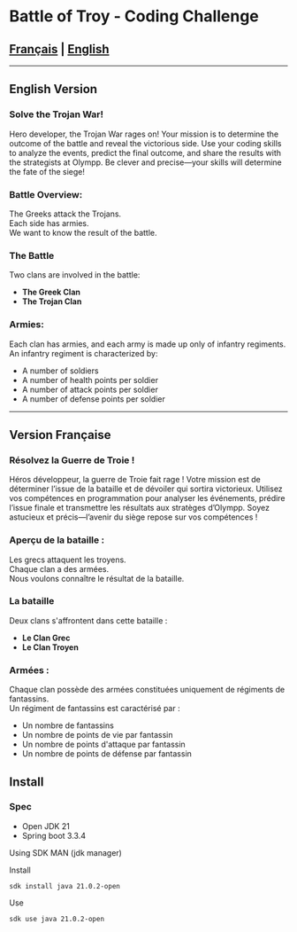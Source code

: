# Battle of Troy - Coding Challenge

## [Français](#version-française) | [English](#english-version)

---

## English Version

### Solve the Trojan War!

Hero developer, the Trojan War rages on! Your mission is to determine the outcome of the battle and reveal the victorious side. Use your coding skills to analyze the events, predict the final outcome, and share the results with the strategists at Olympp. Be clever and precise—your skills will determine the fate of the siege!

### Battle Overview:

The Greeks attack the Trojans.  
Each side has armies.  
We want to know the result of the battle.

### The Battle

Two clans are involved in the battle:

- **The Greek Clan**
- **The Trojan Clan**

### Armies:

Each clan has armies, and each army is made up only of infantry regiments.  
An infantry regiment is characterized by:

- A number of soldiers
- A number of health points per soldier
- A number of attack points per soldier
- A number of defense points per soldier

---

## Version Française

### Résolvez la Guerre de Troie !

Héros développeur, la guerre de Troie fait rage ! Votre mission est de déterminer l’issue de la bataille et de dévoiler qui sortira victorieux. Utilisez vos compétences en programmation pour analyser les événements, prédire l’issue finale et transmettre les résultats aux stratèges d’Olympp. Soyez astucieux et précis—l’avenir du siège repose sur vos compétences !

### Aperçu de la bataille :

Les grecs attaquent les troyens.  
Chaque clan a des armées.  
Nous voulons connaître le résultat de la bataille.

### La bataille

Deux clans s'affrontent dans cette bataille :

- **Le Clan Grec**
- **Le Clan Troyen**

### Armées :

Chaque clan possède des armées constituées uniquement de régiments de fantassins.  
Un régiment de fantassins est caractérisé par :

- Un nombre de fantassins
- Un nombre de points de vie par fantassin
- Un nombre de points d'attaque par fantassin
- Un nombre de points de défense par fantassin

## Install 

### Spec

- Open JDK 21
- Spring boot 3.3.4

Using SDK MAN (jdk manager)

Install
```shell
sdk install java 21.0.2-open
```

Use
```shell
sdk use java 21.0.2-open
```
